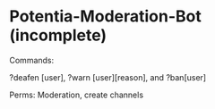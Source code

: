 # Potentia-Moderation-Bot (incomplete)

Commands:

?deafen [user], ?warn [user][reason], and ?ban[user]

Perms: Moderation, create channels

